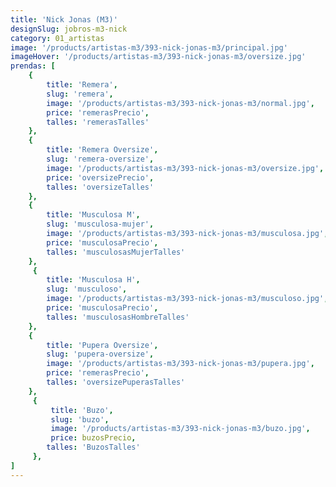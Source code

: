 ```yaml
---
title: 'Nick Jonas (M3)'
designSlug: jobros-m3-nick
category: 01_artistas
image: '/products/artistas-m3/393-nick-jonas-m3/principal.jpg'
imageHover: '/products/artistas-m3/393-nick-jonas-m3/oversize.jpg'
prendas: [
    {   
        title: 'Remera',
        slug: 'remera',          
        image: '/products/artistas-m3/393-nick-jonas-m3/normal.jpg',
        price: 'remerasPrecio',
        talles: 'remerasTalles'
    },
    {
        title: 'Remera Oversize',
        slug: 'remera-oversize',
        image: '/products/artistas-m3/393-nick-jonas-m3/oversize.jpg',
        price: 'oversizePrecio',
        talles: 'oversizeTalles'
    },
    {
        title: 'Musculosa M',
        slug: 'musculosa-mujer',
        image: '/products/artistas-m3/393-nick-jonas-m3/musculosa.jpg',
        price: 'musculosaPrecio',
        talles: 'musculosasMujerTalles'
    },
     {
        title: 'Musculosa H',
        slug: 'musculoso',
        image: '/products/artistas-m3/393-nick-jonas-m3/musculoso.jpg',
        price: 'musculosaPrecio',
        talles: 'musculosasHombreTalles'
    },
    {
        title: 'Pupera Oversize',
        slug: 'pupera-oversize',
        image: '/products/artistas-m3/393-nick-jonas-m3/pupera.jpg',
        price: 'remerasPrecio',
        talles: 'oversizePuperasTalles'
    },
     {
         title: 'Buzo',
         slug: 'buzo',
         image: '/products/artistas-m3/393-nick-jonas-m3/buzo.jpg',
         price: buzosPrecio,
        talles: 'BuzosTalles'
     },
]
---
```

